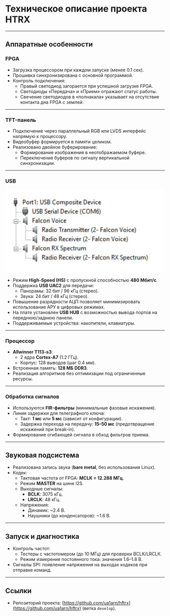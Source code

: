 # Техническое описание проекта HTRX

---

## Аппаратные особенности

### FPGA
- Загрузка процессором при каждом запуске (менее 0.1 сек).
- Прошивка синхронизирована с основной программой.
- Контроль подключения:
    - Правый светодиод загорается при успешной загрузке FPGA.
    - Светодиоды «Передача» и «Прием» отражают статус работы.
    - Свечение светодиодов в «полнакала» указывает на отсутствие контакта дна FPGA с землей.

---

### TFT-панель
- Подключение через параллельный RGB или LVDS интерфейс напрямую к процессору.
- Видеобуфер формируется в памяти целиком.
- Реализовано двойное буферирование:
    - Формирование изображения в неотображаемом буфере.
    - Переключение буферов по сигналу вертикальной синхронизации.

---

### USB

![Схема проекта](../images/usb.png)

- Режим **High-Speed (HS)** с пропускной способностью **480 Мбит/с**.
- Поддержка **USB UAC2** для передачи:
    - Панорамы: 32 бит / 96 кГц (стерео).
    - Звука: 24 бит / 48 кГц (стерео).
- Повышение разрядности АЦП позволяет минимизировать использование АРУ в цифровых режимах.
- На плате установлен **USB HUB** с возможностью вывода портов на переднюю/заднюю панели.
- Поддерживаемые устройства: накопители, клавиатуры.

---

### Процессор
- **Allwinner T113-s3**:
    - 2 ядра **Cortex-A7** (1.2 ГГц).
    - Корпус: 128 выводов (шаг 0.4 мм).
- Встроенная память: **128 МБ DDR3**.
- Реализация алгоритмов без оптимизации под ограниченные ресурсы.

---

### Обработка сигналов
- Используются **FIR-фильтры** (минимальные фазовые искажения).
- Линия задержки для телеграфного ключа:
    - Такт: **1 мс** или **5 мс** (зависит от конфигурации).
    - Задержка перехода на передачу: **15–50 мс** (предотвращение искажений при break-in).
- Формирование огибающей сигнала в обход фильтров приема.

---

## Звуковая подсистема
- Реализована запись звука (**bare metal**, без использования Linux).
- Кодек:
    - Тактовая частота от FPGA: **MCLK = 12.288 МГц**.
    - Режим **MASTER** на шине I2S.
    - Выходные сигналы:
        - **BCLK**: 3075 кГц.
        - **LRCLK**: 48 кГц.
    - Напряжения:
        - Динамик: ~2.4 В.
        - Наушники (до конденсаторов): ~1.6 В.

---

## Запуск и диагностика
- Контроль частот:
    - Тестеры с частотомером (до 10 МГц) для проверки BCLK/LRCLК.
    - Режим измерения постоянного тока: значения 1.6–1.8 В.
- Сигналы SPI: появление напряжения на выходах кодеков при отправке команд.

---

## Ссылки
- Репозиторий проекта: [https://github.com/ua1arn/hftrx](https://github.com/ua1arn/hftrx) (ветка `develop`).